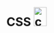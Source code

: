 # CSS <a href="https://en.m.wikipedia.org/wiki/File:CSS3_logo_and_wordmark.svg" target="_blank" rel="noreferrer"> <img src="https://upload.wikimedia.org/wikipedia/commons/thumb/d/d5/CSS3_logo_and_wordmark.svg/544px-CSS3_logo_and_wordmark.svg.png" alt="css" width="30" height="45"/> </a>
